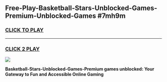 
## Free-Play-Basketball-Stars-Unblocked-Games-Premium-Unblocked-Games #7mh9m
<h3>
<a href="https://news.freeplayer.one?title=Basketball-Stars-Unblocked-Games-Premium&ref=8M">CLICK TO PLAY</a></h3>
<hr>

<h3>
<a href="https://news.freeplayer.one?title=Basketball-Stars-Unblocked-Games-Premium&ref=8M">CLICK 2 PLAY</a>
  
</h3>

<a href="https://news.freeplayer.one?title=Basketball-Stars-Unblocked-Games-Premium&ref=8M"><img src="https://clearcache.store/games.png"></a>


**Basketball-Stars-Unblocked-Games-Premium games unblocked: Your Gateway to Fun and Accessible Online Gaming**

